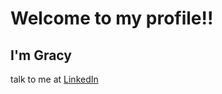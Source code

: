 <h1>Welcome to my profile!!</h1>
<h2>I'm Gracy</h2>
<p>talk to me at <a href="https://www.linkedin.com/in/gracyelesantos/">LinkedIn</a></p> 

